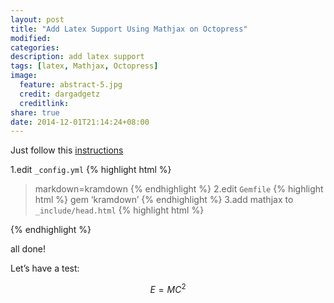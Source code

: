 ```yaml
---
layout: post
title: "Add Latex Support Using Mathjax on Octopress"
modified:
categories: 
description: add latex support 
tags: [latex, Mathjax, Octopress]
image:
  feature: abstract-5.jpg
  credit: dargadgetz
  creditlink:
share: true
date: 2014-12-01T21:14:24+08:00
---
```



Just follow this [instructions](http://www.idryman.org/blog/2012/03/10/writing-math-equations-on-octopress/ )

1.edit `_config.yml`
{% highlight html %}
>markdown=kramdown
{% endhighlight %}
2.edit `Gemfile`
{% highlight html %}
gem ‘kramdown’
{% endhighlight %}
3.add mathjax to `_include/head.html`
{% highlight html %}
<!-- mathjax config similar to math.stackexchange -->
<script type="text/x-mathjax-config">
MathJax.Hub.Config({
  jax: ["input/TeX", "output/HTML-CSS"],
  tex2jax: {
    inlineMath: [ ['$', '$'] ],
    displayMath: [ ['$$', '$$']],
    processEscapes: true,
    skipTags: ['script', 'noscript', 'style', 'textarea', 'pre', 'code']
  },
  messageStyle: "none",
  "HTML-CSS": { preferredFont: "TeX", availableFonts: ["STIX","TeX"] }
});
</script>
<script src="http://cdn.mathjax.org/mathjax/latest/MathJax.js?config=TeX-AMS_HTML" type="text/javascript"></script>
{% endhighlight %}

all done!

Let’s have a test:

$$
E=MC^2
$$

